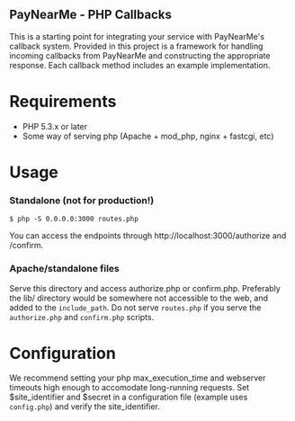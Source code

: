 PayNearMe - PHP Callbacks
-------------------------

This is a starting point for integrating your service with PayNearMe's callback
system. Provided in this project is a framework for handling incoming callbacks
from PayNearMe and constructing the appropriate response. Each callback method
includes an example implementation.

Requirements
============

* PHP 5.3.x or later
* Some way of serving php (Apache + mod_php, nginx + fastcgi, etc)

Usage
=====

### Standalone (**not for production!**)

	$ php -S 0.0.0.0:3000 routes.php

You can access the endpoints through http://localhost:3000/authorize and
/confirm.

### Apache/standalone files

Serve this directory and access authorize.php or confirm.php.  Preferably the
lib/ directory would be somewhere not accessible to the web, and added to the
`include_path`.  Do not serve `routes.php` if you serve the `authorize.php`
and `confirm.php` scripts.

Configuration
=============

We recommend setting your php max_execution_time and webserver timeouts high
enough to accomodate long-running requests. Set $site_identifier and $secret in
a configuration file (example uses `config.php`) and verify the site_identifier.
